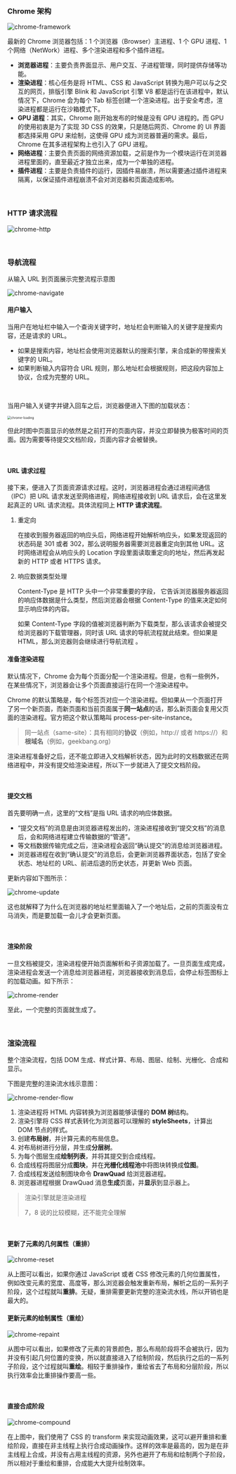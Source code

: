 ### Chrome 架构

![chrome-framework](assets/chrome-framework.png)

最新的 Chrome 浏览器包括：1 个浏览器（Browser）主进程、1 个 GPU 进程、1 个网络（NetWork）进程、多个渲染进程和多个插件进程。 

- **浏览器进程**：主要负责界面显示、用户交互、子进程管理，同时提供存储等功能。 
- **渲染进程**：核心任务是将 HTML、CSS 和 JavaScript 转换为用户可以与之交互的网页，排版引擎 Blink 和 JavaScript 引擎 V8 都是运行在该进程中，默认情况下，Chrome 会为每个 Tab 标签创建一个渲染进程。出于安全考虑，渲染进程都是运行在沙箱模式下。 
- **GPU 进程**：其实，Chrome 刚开始发布的时候是没有 GPU 进程的。而 GPU 的使用初衷是为了实现 3D CSS 的效果，只是随后网页、Chrome 的 UI 界面都选择采用 GPU 来绘制，这使得 GPU 成为浏览器普遍的需求。最后，Chrome 在其多进程架构上也引入了 GPU 进程。 
- **网络进程**：主要负责页面的网络资源加载，之前是作为一个模块运行在浏览器进程里面的，直至最近才独立出来，成为一个单独的进程。 
- **插件进程**：主要是负责插件的运行，因插件易崩溃，所以需要通过插件进程来隔离，以保证插件进程崩溃不会对浏览器和页面造成影响。 

&emsp;

### HTTP 请求流程

![chrome-http](assets/chrome-http.png)

&emsp;

### 导航流程

从输入 URL 到页面展示完整流程示意图

![chrome-navigate](assets/chrome-navigate.png)

#### 用户输入

当用户在地址栏中输入一个查询关键字时，地址栏会判断输入的关键字是搜索内容，还是请求的 URL。

- 如果是搜索内容，地址栏会使用浏览器默认的搜索引擎，来合成新的带搜索关键字的 URL。 
- 如果判断输入内容符合 URL 规则，那么地址栏会根据规则，把这段内容加上协议，合成为完整的 URL。

&emsp;

当用户输入关键字并键入回车之后，浏览器便进入下图的加载状态：

<img src="assets/chrome-loading.png" alt="chrome-loading" style="zoom:50%;" />

但此时图中页面显示的依然是之前打开的页面内容，并没立即替换为极客时间的页面。因为需要等待提交文档阶段，页面内容才会被替换。 

&emsp;

#### URL 请求过程

接下来，便进入了页面资源请求过程。这时，浏览器进程会通过进程间通信（IPC）把 URL 请求发送至网络进程，网络进程接收到 URL 请求后，会在这里发起真正的 URL 请求流程。具体流程同上 **HTTP 请求流程**。

1. 重定向

   在接收到服务器返回的响应头后，网络进程开始解析响应头，如果发现返回的状态码是 301 或者 302，那么说明服务器需要浏览器重定向到其他 URL。这时网络进程会从响应头的 Location 字段里面读取重定向的地址，然后再发起新的 HTTP 或者 HTTPS 请求。 

2. 响应数据类型处理

   Content-Type 是 HTTP 头中一个非常重要的字段， 它告诉浏览器服务器返回的响应体数据是什么类型，然后浏览器会根据 Content-Type 的值来决定如何显示响应体的内容。 

   如果 Content-Type 字段的值被浏览器判断为下载类型，那么该请求会被提交给浏览器的下载管理器，同时该 URL 请求的导航流程就此结束。但如果是 HTML，那么浏览器则会继续进行导航流程 。



#### 准备渲染进程

默认情况下，Chrome 会为每个页面分配一个渲染进程。但是，也有一些例外，在某些情况下，浏览器会让多个页面直接运行在同一个渲染进程中。 

Chrome 的默认策略是，每个标签页对应一个渲染进程。但如果从一个页面打开了另一个新页面，而新页面和当前页面属于**同一站点**的话，那么新页面会复用父页面的渲染进程。官方把这个默认策略叫 process-per-site-instance。 

> 同一站点（same-site）：具有相同的**协议**（例如，http:// 或者 https://）和**根域名**（例如，geekbang.org）

 渲染进程准备好之后，还不能立即进入文档解析状态，因为此时的文档数据还在网络进程中，并没有提交给渲染进程，所以下一步就进入了提交文档阶段。 

&emsp;

#### 提交文档

 首先要明确一点，这里的“文档”是指 URL 请求的响应体数据。 

- “提交文档”的消息是由浏览器进程发出的，渲染进程接收到“提交文档”的消息后，会和网络进程建立传输数据的“管道”。
- 等文档数据传输完成之后，渲染进程会返回“确认提交”的消息给浏览器进程。
- 浏览器进程在收到“确认提交”的消息后，会更新浏览器界面状态，包括了安全状态、地址栏的 URL、前进后退的历史状态，并更新 Web 页面。

更新内容如下图所示：

![chrome-update](assets/chrome-update.png)

 这也就解释了为什么在浏览器的地址栏里面输入了一个地址后，之前的页面没有立马消失，而是要加载一会儿才会更新页面。 

&emsp;

#### 渲染阶段

 一旦文档被提交，渲染进程便开始页面解析和子资源加载了。一旦页面生成完成，渲染进程会发送一个消息给浏览器进程，浏览器接收到消息后，会停止标签图标上的加载动画。如下所示： 

![chrome-render](assets/chrome-render.png)

至此，一个完整的页面就生成了。

&emsp;

### 渲染流程

整个渲染流程，包括 DOM 生成、样式计算、布局、图层、绘制、光栅化、合成和显示。

下图是完整的渲染流水线示意图：

![chrome-render-flow](assets/chrome-render-flow.png)

1. 渲染进程将 HTML 内容转换为浏览器能够读懂的 **DOM 树**结构。
2. 渲染引擎将 CSS 样式表转化为浏览器可以理解的 **styleSheets**，计算出 DOM 节点的样式。
3. 创建**布局树**，并计算元素的布局信息。
4. 对布局树进行分层，并生成**分层树**。
5. 为每个图层生成**绘制列表**，并将其提交到合成线程。
6. 合成线程将图层分成**图块**，并在**光栅化线程池**中将图块转换成**位图**。
7. 合成线程发送绘制图块命令 **DrawQuad** 给浏览器进程。
8. 浏览器进程根据 DrawQuad 消息**生成**页面，并**显示**到显示器上。

> 渲染引擎就是渲染进程
>
> 7，8 说的比较模糊，还不能完全理解

&emsp;

#### 更新了元素的几何属性（重排）

![chrome-reset](assets/chrome-reset.png)

从上图可以看出，如果你通过 JavaScript 或者 CSS 修改元素的几何位置属性，例如改变元素的宽度、高度等，那么浏览器会触发重新布局，解析之后的一系列子阶段，这个过程就叫**重排**。无疑，重排需要更新完整的渲染流水线，所以开销也是最大的。



#### 更新元素的绘制属性（重绘）

![chrome-repaint](assets/chrome-repaint.png)

从图中可以看出，如果修改了元素的背景颜色，那么布局阶段将不会被执行，因为并没有引起几何位置的变换，所以就直接进入了绘制阶段，然后执行之后的一系列子阶段，这个过程就叫**重绘**。相较于重排操作，重绘省去了布局和分层阶段，所以执行效率会比重排操作要高一些。

&emsp;

#### 直接合成阶段

![chrome-compound](assets/chrome-compound.png)

在上图中，我们使用了 CSS 的 transform 来实现动画效果，这可以避开重排和重绘阶段，直接在非主线程上执行合成动画操作。这样的效率是最高的，因为是在非主线程上合成，并没有占用主线程的资源，另外也避开了布局和绘制两个子阶段，所以相对于重绘和重排，合成能大大提升绘制效率。